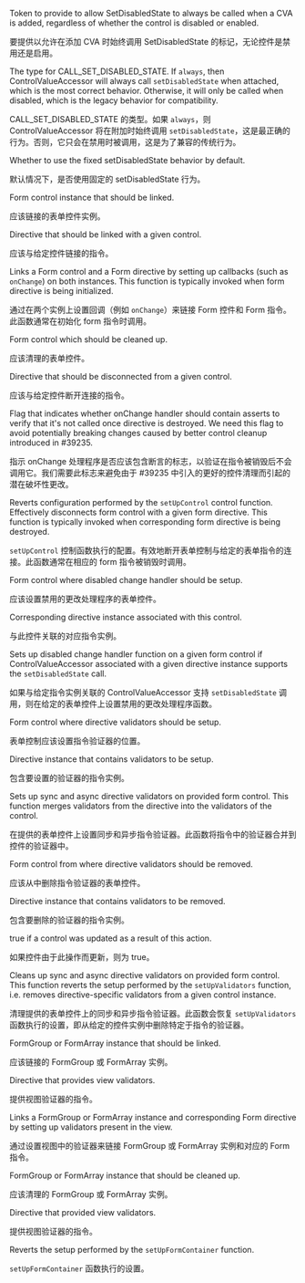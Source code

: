 Token to provide to allow SetDisabledState to always be called when a CVA is added, regardless of
whether the control is disabled or enabled.

要提供以允许在添加 CVA 时始终调用 SetDisabledState 的标记，无论控件是禁用还是启用。

The type for CALL_SET_DISABLED_STATE. If `always`, then ControlValueAccessor will always call
`setDisabledState` when attached, which is the most correct behavior. Otherwise, it will only be
called when disabled, which is the legacy behavior for compatibility.

CALL_SET_DISABLED_STATE 的类型。如果 `always`，则 ControlValueAccessor 将在附加时始终调用 `setDisabledState`，这是最正确的行为。否则，它只会在禁用时被调用，这是为了兼容的传统行为。

Whether to use the fixed setDisabledState behavior by default.

默认情况下，是否使用固定的 setDisabledState 行为。

Form control instance that should be linked.

应该链接的表单控件实例。

Directive that should be linked with a given control.

应该与给定控件链接的指令。

Links a Form control and a Form directive by setting up callbacks \(such as `onChange`\) on both
instances. This function is typically invoked when form directive is being initialized.

通过在两个实例上设置回调（例如 `onChange`）来链接 Form 控件和 Form 指令。此函数通常在初始化 form
指令时调用。

Form control which should be cleaned up.

应该清理的表单控件。

Directive that should be disconnected from a given control.

应该与给定控件断开连接的指令。

Flag that indicates whether onChange handler should
    contain asserts to verify that it's not called once directive is destroyed. We need this flag
    to avoid potentially breaking changes caused by better control cleanup introduced in #39235.

指示 onChange
处理程序是否应该包含断言的标志，以验证在指令被销毁后不会调用它。我们需要此标志来避免由于 #39235
中引入的更好的控件清理而引起的潜在破坏性更改。

Reverts configuration performed by the `setUpControl` control function.
Effectively disconnects form control with a given form directive.
This function is typically invoked when corresponding form directive is being destroyed.

`setUpControl` 控制函数执行的配置。有效地断开表单控制与给定的表单指令的连接。此函数通常在相应的
form 指令被销毁时调用。

Form control where disabled change handler should be setup.

应该设置禁用的更改处理程序的表单控件。

Corresponding directive instance associated with this control.

与此控件关联的对应指令实例。

Sets up disabled change handler function on a given form control if ControlValueAccessor
associated with a given directive instance supports the `setDisabledState` call.

如果与给定指令实例关联的 ControlValueAccessor 支持 `setDisabledState`
调用，则在给定的表单控件上设置禁用的更改处理程序函数。

Form control where directive validators should be setup.

表单控制应该设置指令验证器的位置。

Directive instance that contains validators to be setup.

包含要设置的验证器的指令实例。

Sets up sync and async directive validators on provided form control.
This function merges validators from the directive into the validators of the control.

在提供的表单控件上设置同步和异步指令验证器。此函数将指令中的验证器合并到控件的验证器中。

Form control from where directive validators should be removed.

应该从中删除指令验证器的表单控件。

Directive instance that contains validators to be removed.

包含要删除的验证器的指令实例。

true if a control was updated as a result of this action.

如果控件由于此操作而更新，则为 true。

Cleans up sync and async directive validators on provided form control.
This function reverts the setup performed by the `setUpValidators` function, i.e.
removes directive-specific validators from a given control instance.

清理提供的表单控件上的同步和异步指令验证器。此函数会恢复 `setUpValidators`
函数执行的设置，即从给定的控件实例中删除特定于指令的验证器。

FormGroup or FormArray instance that should be linked.

应该链接的 FormGroup 或 FormArray 实例。

Directive that provides view validators.

提供视图验证器的指令。

Links a FormGroup or FormArray instance and corresponding Form directive by setting up validators
present in the view.

通过设置视图中的验证器来链接 FormGroup 或 FormArray 实例和对应的 Form 指令。

FormGroup or FormArray instance that should be cleaned up.

应该清理的 FormGroup 或 FormArray 实例。

Directive that provided view validators.

提供视图验证器的指令。

Reverts the setup performed by the `setUpFormContainer` function.

`setUpFormContainer` 函数执行的设置。